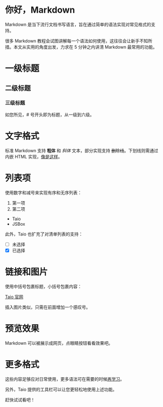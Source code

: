 # 你好，Markdown

Markdown 是当下流行文档书写语言，旨在通过简单的语法实现对常见格式的支持。

很多 Markdown 教程会试图讲解每一个语法如何使用，这往往会让新手不知所措。本文从实用的角度出发，力求在 5 分钟之内讲清 Markdown 最常用的功能。

# 一级标题

## 二级标题

### 三级标题

如您所见，# 号开头即为标题，从一级到六级。

# 文字格式

标准 Markdown 支持 **粗体** 和 *斜体* 文本，部分实现支持 ~~删除线~~。下划线则需通过内嵌 HTML 实现，<u>像是这样</u>。

# 列表项

使用数字和减号来实现有序和无序列表：

1. 第一项
2. 第二项

- Taio
- JSBox

此外，Taio 也扩充了对清单列表的支持：

- [ ] 未选择
- [x] 已选择

# 链接和图片

使用中括号包裹标题，小括号包裹内容：

[Taio 官网](https://taio.app)

插入图片类似，只需在前面增加一个感叹号。

# 预览效果

Markdown 可以被展示成网页，点眼睛按钮看看效果吧。

# 更多格式

这些内容足够应对日常使用，更多语法可在需要的时候[再学习](https://daringfireball.net/projects/markdown/syntax)。

另外，Taio 提供的工具栏可以让您更轻松地使用上述功能。

赶快试试看吧！